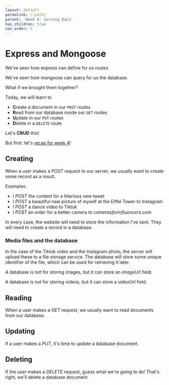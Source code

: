 ```yaml
---
layout: default
permalink: /:path/
parent: 'Week 4: Serving Data'
has_children: true
nav_order: 5
---
```


# Express and Mongoose

We've seen how express can define for us _routes_.

We've seen how mongoose can query for us the database.

What if we brought them together?

Today, we will learn to

- **C**reate a document in our `POST` routes
- **R**ead from our database inside our `GET` routes
- **U**pdate in our `PUT` routes
- **D**elete in a `DELETE` route

Let's **CRUD** this!

But first: let's [recap for week 4](./cfu.html)!

## Creating

When a user makes a _POST_ request to our server,
we usually want to create some record as a result.

Examples:

- I _POST_ the content for a hilarious new tweet
- I _POST_ a beautiful new picture of myself at the Eiffel Tower to Instagram
- I _POST_ a dance video to Tiktok
- I _POST_ an order for a better camera to _camerasforinfluencers.com_

In every case, the website will need to store the information I've sent.
They will need to create a record in a database.

### Media files and the database

In the case of the Tiktok video and the Instagram photo,
the server will upload these to a file storage service.
The database will store some unique identifier of the file, which can be used for retrieving it later.

A database is not for storing images, but it can store an _imageUrl_ field.

A database is not for storing videos, but it can store a _videoUrl_ field.

## Reading

When a user makes a _GET_ request,
we usually want to read documents from our database.

## Updating

If a user makes a _PUT_, it's time to update a database document.

## Deleting

If the user makes a _DELETE_ request, guess what we're going to do!
That's right, we'll delete a database document.
